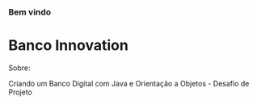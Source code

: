 ### Bem vindo
# Banco Innovation
 
 Sobre:
 
 Criando um Banco Digital com Java e Orientação a Objetos - Desafio de Projeto
